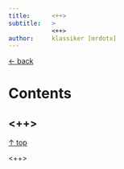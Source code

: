```yaml
---
title:      <++>
subtitle:   >
            <++>
author:     klassiker [mrdotx]
---
```


[← back](index)

# Contents

## <++>

[↑ top](#)

<++>
